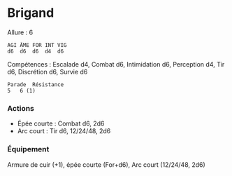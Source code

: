 # Brigand

Allure : 6

	AGI	ÂME	FOR	INT	VIG
	d6	d6	d6	d4	d6

Compétences : Escalade d4, Combat d6, Intimidation d6, Perception d4, Tir d6, Discrétion d6, Survie d6

	Parade	Résistance
	5	6 (1)

### Actions
- Épée courte : Combat d6, 2d6
- Arc court : Tir d6, 12/24/48, 2d6

### Équipement
Armure de cuir (+1), épée courte (For+d6), Arc court (12/24/48, 2d6)

